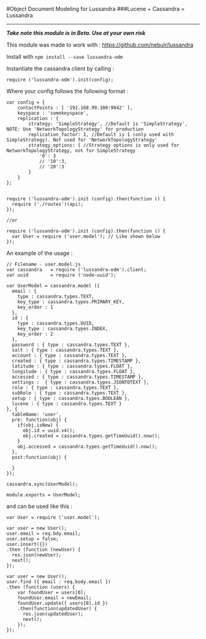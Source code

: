#Object Document Modeling for Lussandra
###Lucene + Cassandra = Lussandra
_____
___Take note this module is in Beta. Use at your own risk___

This module was made to work with : https://github.com/nebulr/lussandra

Install with `npm install --save lussandra-odm`

Instantiate the cassandra client by calling :

`require ('lussandra-odm').init(config);`

Where your config follows the following format :

```
var config = {
    contactPoints : [ '192.168.99.100:9042' ],
    keyspace : 'somekeyspace',
    replication : {
        strategy: 'SimpleStrategy', //Default is 'SimpleStrategy', NOTE: Use 'NetworkTopologyStrategy' for production
        replication_factor: 1, //Default is 1 (only used with SimpleStrategy). Not used for 'NetworkTopologyStrategy'
        strategy_options: { //Strategy options is only used for NetworkTopologyStrategy, not for SimpleStrategy
            '0': 3
            // '10':3,
            // '20':3
        }
    }
};


require ('lussandra-odm').init (config).then(function () {
  require ('./routes')(api);
});

//or

require ('lussandra-odm').init (config).then(function () {
  var User = require ('user.model'); // Like shown below
});

```

An example of the usage :

```
// Filename - user.model.js
var cassandra   = require ('lussandra-odm').client;
var uuid        = require ('node-uuid');

var UserModel = cassandra.model ({
  email : {
    type : cassandra.types.TEXT,
    key_type : cassandra.types.PRIMARY_KEY,
    key_order : 1
  },
  id : {
    type : cassandra.types.UUID,
    key_type : cassandra.types.INDEX,
    key_order : 2
  },
  password : { type : cassandra.types.TEXT },
  salt : { type : cassandra.types.TEXT },
  account : { type : cassandra.types.TEXT },
  created : { type : cassandra.types.TIMESTAMP },
  latitude : { type : cassandra.types.FLOAT },
  longitude : { type : cassandra.types.FLOAT },
  accessed : { type : cassandra.types.TIMESTAMP },
  settings :  { type : cassandra.types.JSONTOTEXT },
  role : { type : cassandra.types.TEXT },
  subRole : { type : cassandra.types.TEXT },
  setup : { type : cassandra.types.BOOLEAN },
  lucene : { type : cassandra.types.TEXT }
}, {
  tableName: 'user',
  pre: function(obj) {
    if(obj.isNew) {
      obj.id = uuid.v4();
      obj.created = cassandra.types.getTimeUuid().now();
    }
    obj.accessed = cassandra.types.getTimeUuid().now();
  },
  post:function(obj) {

  }
});

cassandra.sync(UserModel);

module.exports = UserModel;
```

and can be used like this :

```
var User = require ('user.model');

var user = new User();
user.email = req.bdy.email;
user.setup = false;
user.insert({})
.then (function (newUser) {
  res.json(newUser);
  next();
});

var user = new User();
user.find ({ email : req.body.email })
.then (function (users) {
    var foundUser = users[0];
    foundUser.email = newEmail;
    foundUser.update({ users[0].id })
    .then(function(updatedUser) {
      res.json(updatedUser);
      next();
    });
});

```
